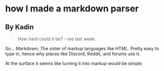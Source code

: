 # how I made a markdown parser
## By Kadin

> How hard could it be? - me last week. 

So... Markdown; The sister of markup languages like HTML. Pretty easy to type in, hence why places like Discord, Reddit, and forums use it.

At the surface it seems like turning it into markup would be simple. 

